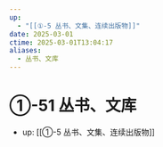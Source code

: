 ```yaml
---
up:
  - "[[①-5 丛书、文集、连续出版物]]"
date: 2025-03-01
ctime: 2025-03-01T13:04:17
aliases:
  - 丛书、文库
---
```


# ①-51 丛书、文库

- up: [[①-5 丛书、文集、连续出版物]]
